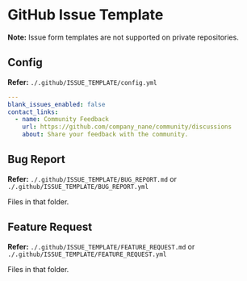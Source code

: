 # GitHub Issue Template

<!--
https://github.com/webdevcody/code-racer/tree/main/.github/ISSUE_TEMPLATE

https://github.com/tailwindlabs/tailwindcss/blob/master/.github/ISSUE_TEMPLATE/config.yml
-->

**Note:** Issue form templates are not supported on private repositories.

## Config

**Refer:** `./.github/ISSUE_TEMPLATE/config.yml`

```yml
---
blank_issues_enabled: false
contact_links:
  - name: Community Feedback
    url: https://github.com/company_nane/community/discussions
    about: Share your feedback with the community.
```

## Bug Report

**Refer:** `./.github/ISSUE_TEMPLATE/BUG_REPORT.md` or `./.github/ISSUE_TEMPLATE/BUG_REPORT.yml`

Files in that folder.

## Feature Request

**Refer:** `./.github/ISSUE_TEMPLATE/FEATURE_REQUEST.md` or `./.github/ISSUE_TEMPLATE/FEATURE_REQUEST.yml`

Files in that folder.
